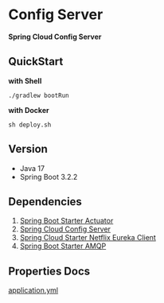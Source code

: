 # Config Server

**Spring Cloud Config Server**

## QuickStart

**with Shell**

```shell
./gradlew bootRun
```

**with Docker**

```shell
sh deploy.sh
```

## Version

- Java 17
- Spring Boot 3.2.2

## Dependencies

1. [Spring Boot Starter Actuator](https://mvnrepository.com/artifact/org.springframework.boot/spring-boot-starter-actuator)
2. [Spring Cloud Config Server](https://mvnrepository.com/artifact/org.springframework.cloud/spring-cloud-config-server)
3. [Spring Cloud Starter Netflix Eureka Client](https://mvnrepository.com/artifact/org.springframework.cloud/spring-cloud-starter-netflix-eureka-client)
4. [Spring Boot Starter AMQP](https://mvnrepository.com/artifact/org.springframework.boot/spring-boot-starter-amqp)

## Properties Docs

[application.yml](https://github.com/KIMSEI1124/SpringCloudTemplate/tree/main/config-server/src/main/resources)